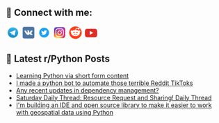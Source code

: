 ## 🔎 Connect with me:
[<img src="https://github.com/bullbesh/bullbesh/blob/main/images/Telegram.png" width="32" height="32" />](https://t.me/bullbesh)
[<img src="https://github.com/bullbesh/bullbesh/blob/main/images/VK.png" width="32" height="32" />](https://vk.com/bullbesh)
[<img src="https://github.com/bullbesh/bullbesh/blob/main/images/Twitter.png" width="32" height="32" />](https://twitter.com/bullbesh1)
[<img src="https://github.com/bullbesh/bullbesh/blob/main/images/Instagram.png" width="32" height="32" />](https://www.instagram.com/bullbesh)
[<img src="https://github.com/bullbesh/bullbesh/blob/main/images/Reddit.png" width="32" height="32" />](https://www.reddit.com/user/bullbesh)
[<img src="https://github.com/bullbesh/bullbesh/blob/main/images/YouTube.png" width="32" height="32" />](https://www.youtube.com/channel/UCtfjRs6uzgq5mfm8S06WTcg)

## 📕 Latest r/Python Posts
<!-- BLOG-POST-LIST:START -->
- [Learning Python via short form content](https://www.reddit.com/r/Python/comments/ymj7n8/learning_python_via_short_form_content/)
- [I made a python bot to automate those terrible Reddit TikToks](https://www.reddit.com/r/Python/comments/ymh3cs/i_made_a_python_bot_to_automate_those_terrible/)
- [Any recent updates in dependency management?](https://www.reddit.com/r/Python/comments/ymgt60/any_recent_updates_in_dependency_management/)
- [Saturday Daily Thread: Resource Request and Sharing! Daily Thread](https://www.reddit.com/r/Python/comments/ymejxk/saturday_daily_thread_resource_request_and/)
- [I&#39;m building an IDE and open source library to make it easier to work with geospatial data using Python](https://www.reddit.com/r/Python/comments/ymadyg/im_building_an_ide_and_open_source_library_to/)
<!-- BLOG-POST-LIST:END -->
